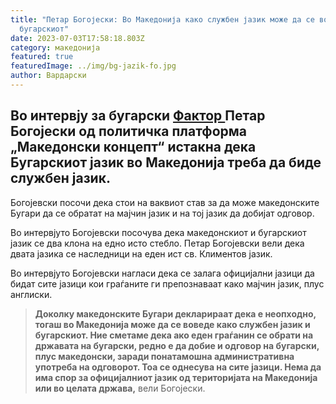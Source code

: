 ```yaml
---
title: "Петар Богојески: Во Македонија како службен јазик може да се воведе и
  бугарскиот"
date: 2023-07-03T17:58:18.803Z
category: македонија
featured: true
featuredImage: ../img/bg-jazik-fo.jpg
author: Вардарски
---
```

<!--StartFragment-->

## Во интервју за бугарски [Фактор ](https://faktor.bg/bg/articles/mneniya-intervyu-petar-bogoyeski-balgarskiyat-ezik-tryabva-da-se-vavede-v-makedoniya-toy-e-maychin-na-mnogo-makedontsi)Петар Богојески од политичка платформа „Македонски концепт“ истакна дека Бугарскиот јазик во Македонија треба да биде службен јазик.

Богојевски посочи дека стои на ваквиот став за да може македонските Бугари да се обратат на мајчин јазик и на тој јазик да добијат одговор.

<!--EndFragment--><!--StartFragment-->

Во интервјуто Богојевски посочува дека македонскиот и бугарскиот јазик се два клона на едно исто стебло. Петар Богојевски вели дека двата јазика се наследници на еден ист св. Климентов јазик.

Во интервјуто Богојевски нагласи дека се залага официјални јазици да бидат сите јазици кои граѓаните ги препознаваат како мајчин јазик, плус англиски.

> **Доколку македонските Бугари декларираат дека е неопходно, тогаш во Македонија може да се воведе како службен јазик и бугарскиот. Ние сметаме дека ако еден граѓанин се обрати на државата на бугарски, редно е да добие и одговор на бугарски, плус македонски, заради понатамошна административна употреба на одговорот. Тоа се однесува на сите јазици. Нема да има спор за официјалниот јазик од територијата на Македонија или во целата држава,** вели Богојески.

<!--EndFragment-->